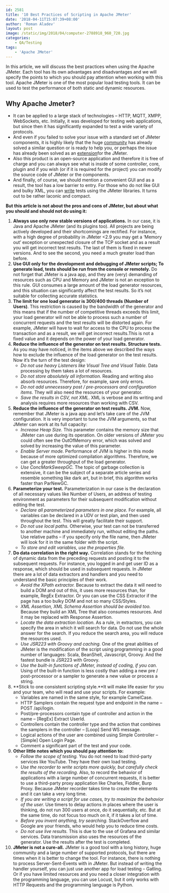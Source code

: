 ```yaml
---
id: 2581
title: '10 Best Practices of Scripting in Apache JMeter'
date: '2018-04-11T15:07:39+08:00'
author: 'Roman Aladev'
layout: post
image: /static/img/2018/04/computer-2788918_960_720.jpg
categories:
    - QA/Testing
tags:
    - 'Apache JMeter'
---
```


In this article, we will discuss the best practices when using the Apache JMeter. Each tool has its own advantages and disadvantages and we will specify the points to which you should pay attention when working with this tool. Apache JMeter is one of the most popular load testing tools. It can be used to test the performance of both static and dynamic resources.

## Why Apache Jmeter?

- It can be applied to a large stack of technologies – HTTP, MQTT, XMPP, WebSockets, etc. Initially, it was developed for testing web applications, but since then it has significantly expanded to test a wide variety of protocols.
- And even if you failed to solve your issue with a standard set of JMeter components, it is highly likely that the huge [community](https://stackoverflow.com/questions/tagged/jmeter) has already solved a similar question or is ready to help you, or perhaps the issue has already been solved as an [extension](https://jmeter-plugins.org/)for the JMeter.
- Also this product is an open-source application and therefore it is free of charge and you can always see what is inside of some controller, core, plugin and if you wish (or if it is required for the project) you can modify the source code of JMeter or the components.
- And finally, of course, we should mention a convenient GUI and as a result, the tool has a low barrier to entry. For those who do not like GUI and bulky XML, you can [write](http://uttesh.blogspot.ru/2015/04/jmeter-load-testing-by-code-jmeter-api.html) tests using the JMeter libraries. It turns out to be rather laconic and compact.

**But this article is not about the pros and cons of JMeter, but about what you should and should not do using it:**

1. **Always use only new stable versions of applications.** In our case, it is Java and Apache JMeter (and its plugins too). All projects are being actively developed and their shortcomings are rectified. For instance, with a high degree of probability in JMeter &lt;2.9 you may get a ‘Memory out’ exception or unexpected closure of the TCP socket and as a result you will get incorrect test results. The last of them is fixed in newer versions. And to see the second, you need a much greater load than before.
2. **Use GUI only for the development and debugging of JMeter scripts; To generate load, tests should be run from the console or remotely.** Do not forget that JMeter is a java app, and they are (very) demanding of resources such as CPU and Memory and JMeter is not an exception to this rule. GUI consumes a large amount of the load generator resources, and this situation can significantly affect the test results. So it’s not suitable for collecting accurate statistics.
3. **The limit for one load generator is 300/400 threads (Number of Users)**. This restriction is caused by the bandwidth of the generator and this means that if the number of competitive threads exceeds this limit, your load generator will not be able to process such a number of concurrent requests and the test results will be distorted again. For example, JMeter will have to wait for access to the CPU to process the transaction and as a result, we will get incorrect results.This is not a fixed value and it depends on the power of your load generator.
4. **Reduce the influence of the generator on test results. Structure tests.** As you may have noticed, in the items above we described the ways how to exclude the influence of the load generator on the test results. Now it’s the turn of the test design: 
    - *Do not use heavy Listeners like Visual Tree and Visual Table.* Data processing by them takes a lot of resources.
    - *Do not store absolutely all information.* Reading and writing also absorb resources. Therefore, for example, save only errors.
    - *Do not add unnecessary post / pre-processors and configuration items.* They will also need the resources of your generator.
    - *Save the results in CSV, not XML*. XML is verbose and its writing and analysis requires more resources than working with CSV.
5. **Reduce the influence of the generator on test results. JVM.** Now, remember that JMeter is a java app and let’s take care of the JVM configuration. It is very important to tune the JVM arguments, so that JMeter can work at its full capacity: 
    - *Increase Heap Size.* This parameter contains the memory size that JMeter can use during its operation. On older versions of JMeter you could often see the OutOfMemory error, which was solved and solved by increasing the value of this parameter.
    - *Enable Server mode.* Performance of JVM is higher in this mode because of more optimized compilation algorithms. Therefore, we can get a greater throughput of the load generator.
    - *Use ConcMarkSweepGC.* The topic of garbage collection is extensive, it can be the subject of a separate article series and resemble something like dark art, but in brief, this algorithm works faster than ParNewGC.
6. **Parameterize your test.** Parameterization in our case is the declaration of all necessary values like Number of Users, an address of testing environment as parameters for their subsequent modification without editing the test. 
    - *Declare all parameterized parameters in one place.* For example, all variables can be declared in a UDV or test plan, and then used throughout the test. This will greatly facilitate their support.
    - *Do not use local paths.* Otherwise, your test can not be transferred to another machine and immediately run, without editing the paths. Use relative paths – if you specify only the file name, then JMeter will look for it in the same folder with the script.
    - *To store and edit variables, use the properties file.*
7. **Do data correlation in the right way.** Correlation stands for the fetching of dynamic data from the preceding requests and posting it to the subsequent requests. For instance, you logged in and get user ID as a response, which should be used in subsequent requests. In JMeter there are a lot of data extractors and handlers and you need to understand the basic principles of their work. 
    - *Avoid the XPath extractor.* Because to extract the data it will need to build a DOM and out of this, it uses more resources than, for example, RegEx Extractor. Or you can use the CSS Extractor if the page has a too bulky DOM and not so many CSS/Styles.
    - *XML Assertion, XML Schema Assertion should be avoided too.* Because they build an XML Tree that also consumes resources. And it may be replaced with Response Assertion.
    - *Locate the data extraction location.* As a rule, in extractors, you can specify the area in which it will search for data. Do not use the whole answer for the search. If you reduce the search area, you will reduce the resources used.
    - *Use JSR223 with Groovy and caching.* One of the great abilities of JMeter is the modification of the script using programming in a good number of languages: Scala, BeanShell, Javascript, Groovy. And the fastest bundle is JSR223 with Groovy.
    - *Use the built-in functions of JMeter, instead of coding, if you can.* Using of the built-in function is less costly than adding a new pre / post-processor or a sampler to generate a new value or process a string.
8. **Stick to one consistent scripting style.**It will make life easier for you and your team, who will read and use your scripts. For example: 
    - Variables are named in the same style, for example CamelCase.
    - HTTP Samplers contain the request type and endpoint in the name – POST /api/login.
    - Post/pre-processors contain type of controller and action in the name – \[RegEx\] Extract UserId.
    - Controllers contain the controller type and the action that combines the samplers in the controller – \[Loop\] Send WS message.
    - Logical actions of the user are combined using Simple Controller – \[Simple\] Open Login Page.
    - Comment a significant part of the test and your code.
9. **Other little notes which you should pay attention to:**
    - *Follow the scope of testing.* You do not need to load third-party services like YouTube. They have their own load testing.
    - *Use the recorder to write scripts more quickly, but carefully check the results of the recording.* Also, to record the behavior of applications with a large number of concurrent requests, it is better to use a third-party proxy application like Charles, Fiddler, Burp Proxy. Because JMeter recorder takes time to create the elements and it can take a very long time.
    - *If you are writing a script for use cases, try to maximize the behavior of the user.* Use timers to delay actions in places where the user is thinking, do not run 300 users at once, do it sequentially, etc. But at the same time, do not focus too much on it, if it takes a lot of time.
    - *Before you invent anything, try searching.* StackOverflow and Google are your friends, who would help you to reduce time costs.
    - *Do not use live results.* This is due to the use of Grafana and similar services. Data transmission also uses the resources of the generator. Use the results after the test is completed.
10. **JMeter is not a cure-all.**  JMeter is a good tool with a long history, huge community and a large number of supported protocols, but there are times when it is better to change the tool. For instance, there is nothing to process Server-Sent-Events with in JMeter. But instead of writing the handler yourself, you can just use another app for load testing – Gatling. Or if you have limited resources and you need a closer integration with the programming language, you can use Locust, but it only works with HTTP Requests and the programming language is Python.